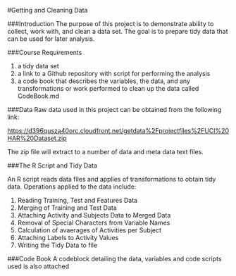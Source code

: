 #Getting and Cleaning Data

###Introduction
The purpose of this project is to demonstrate ability to collect, work with, and clean a data set. The goal is to prepare tidy data that can be used for later analysis. 

###Course Requirements

1. a tidy data set 
2. a link to a Github repository with script for performing the analysis 
3. a code book that describes the variables, the data, and any transformations or work performed to clean up the data called CodeBook.md

###Data
Raw data used in this project can be obtained from the following link:

https://d396qusza40orc.cloudfront.net/getdata%2Fprojectfiles%2FUCI%20HAR%20Dataset.zip 

The zip file will extract to a number of data and meta data text files.

###The R Script and Tidy Data

An R script reads data files and applies of transformations to obtain tidy data. Operations applied to the data include:

1. Reading Training, Test and Features Data
2. Merging of Training and Test Data
3. Attaching Activity and Subjects Data to Merged Data
4. Removal of Special Characters from Variable Names
5. Calculation of avaerages of Activities per Subject 
6. Attaching Labels to Activity Values
7. Writing the Tidy Data to file

###Code Book
A codeblock detailing the data, variables and code scripts used is also attached